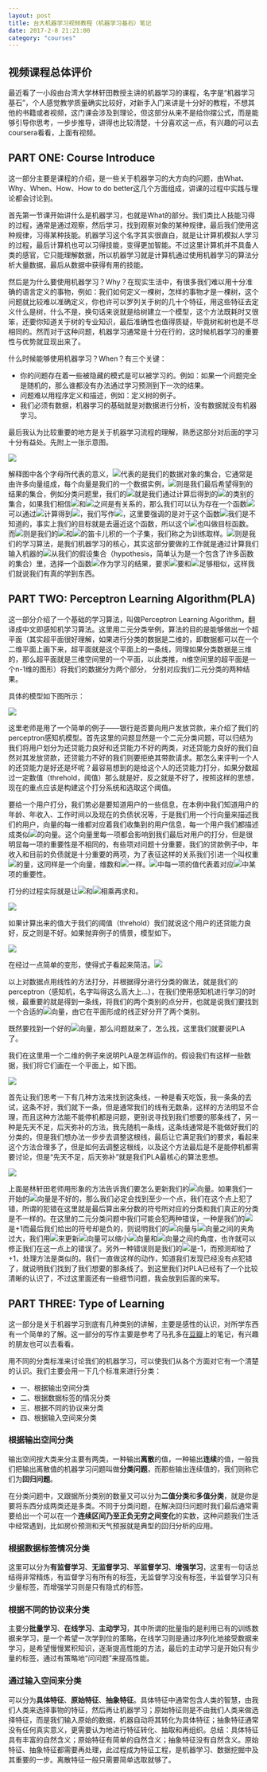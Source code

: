 ```yaml
---
layout: post
title: 台大机器学习视频教程（机器学习基石）笔记
date: 2017-2-8 21:21:00
category: "courses"
---
```

<h2>视频课程总体评价</h2>
<p>最近看了一小段由台湾大学林轩田教授主讲的机器学习的课程，名字是“机器学习基石”，个人感觉教学质量确实比较好，对新手入门来讲是十分好的教程，不想其他的书籍或者视频，这门课会涉及到理论，但这部分从来不是给你摆公式，而是能够引导你思考，一步步推导，讲得也比较清楚，十分喜欢这一点，有兴趣的可以去coursera看看，上面有视频。</p>

<h2>PART ONE: Course Introduce</h2>
<p>这一部分主要是课程的介绍，是一些关于机器学习的大方向的问题，由What、Why、When、How、How to do better这几个方面组成，讲课的过程中实践与理论都会讨论到。</p>
<p>首先第一节课开始讲什么是机器学习，也就是What的部分。我们类比人技能习得的过程，通常是通过观察，然后学习，找到观察对象的某种规律，最后我们使用这种规律，习得某种技能。机器学习这个名字其实很直白，就是让计算机模拟人学习的过程，最后计算机也可以习得技能，变得更加智能。不过这里计算机并不具备人类的感官，它只能理解数据，所以机器学习就是计算机通过使用机器学习的算法分析大量数据，最后从数据中获得有用的技能。</p>
<p>然后是为什么要使用机器学习？Why？在现实生活中，有很多我们难以用十分准确的语言定义的事物，例如：我们如何定义一棵树，怎样的事物才是一棵树，这个问题就比较难以准确定义，你也许可以罗列关于树的几十个特征，用这些特征去定义什么是树，什么不是，换句话来说就是给树建立一个模型，这个方法既耗时又很笨，还要你知道关于树的专业知识，最后准确性也值得质疑，毕竟树和树也是不尽相同的。然而对于这种问题，机器学习通常是十分在行的，这时候机器学习的重要性与优势就显现出来了。</p>
<p>什么时候能够使用机器学习？When？有三个关键：
<ul>
	<li>你的问题存在着一些被隐藏的模式是可以被学习的。例如：如果一个问题完全是随机的，那么谁都没有办法通过学习预测到下一次的结果。</li>
	<li>问题难以用程序定义和描述，例如：定义树的例子。</li>
	<li>我们必须有数据，机器学习的基础就是对数据进行分析，没有数据就没有机器学习。</li>
</ul></p>
<p>最后我认为比较重要的地方是关于机器学习流程的理解，熟悉这部分对后面的学习十分有益处。先附上一张示意图。</p>
<img src="https://raw.githubusercontent.com/longlongman/blog/gh-pages/images/NTU/NTU_1.JPG">
<p>解释图中各个字母所代表的意义，<img src="http://latex.codecogs.com/gif.latex?X"/>代表的是我们的数据对象的集合，它通常是由许多向量组成，每个向量是我们的一个数据实例，<img src="http://latex.codecogs.com/gif.latex?Y"/>则是我们最后希望得到的结果的集合，例如分类问题里，我们的<img src="http://latex.codecogs.com/gif.latex?Y"/>就是我们通过计算后得到的<img src="http://latex.codecogs.com/gif.latex?X"/>的类别的集合，如果我们相信<img src="http://latex.codecogs.com/gif.latex?X"/>和<img src="http://latex.codecogs.com/gif.latex?Y"/>之间是有关系的，那么我们可以认为存在一个函数<img src="http://latex.codecogs.com/gif.latex?f"/>可以通过<img src="http://latex.codecogs.com/gif.latex?X"/>计算得到<img src="http://latex.codecogs.com/gif.latex?Y"/>，我们写作<img src="http://latex.codecogs.com/gif.latex?f:X \rightarrow Y"/>，这里要强调的是对于这个函数<img src="http://latex.codecogs.com/gif.latex?f"/>我们是不知道的，事实上我们的目标就是去逼近这个函数，所以这个<img src="http://latex.codecogs.com/gif.latex?f"/>也叫做目标函数。而<img src="http://latex.codecogs.com/gif.latex?D"/>则是我们的<img src="http://latex.codecogs.com/gif.latex?X"/>和<img src="http://latex.codecogs.com/gif.latex?Y"/>的笛卡儿积的一个子集，我们称之为训练取样。<img src="http://latex.codecogs.com/gif.latex?A"/>则是我们的学习算法，是我们机器学习的核心，其实这部分要做的工作就是通过计算我们输入机器的<img src="http://latex.codecogs.com/gif.latex?D"/>从我们的假设集合（hypothesis，简单认为是一个包含了许多函数的集合）里，选择一个函数<img src="http://latex.codecogs.com/gif.latex?g"/>作为学习的结果，要求<img src="http://latex.codecogs.com/gif.latex?g"/>要和<img src="http://latex.codecogs.com/gif.latex?f"/>足够相似，这样我们就说我们有真的学到东西。</p>
<h2>PART TWO: Perceptron Learning Algorithm(PLA)</h2>
<p>这一部分介绍了一个基础的学习算法，叫做Perceptron Learning Algorithm，翻译成中文即感知机学习算法。这里用二元分类举例，算法的目的是能够做出一个超平面（其实超平面很好理解，如果进行分类的数据是二维的，即数据都可以在一个二维平面上画下来，超平面就是这个平面上的一条线，同理如果分类数据是三维的，那么超平面就是三维空间里的一个平面，以此类推，n维空间里的超平面是一个n-1维的图形）将我们的数据分为两个部分， 分别对应我们二元分类的两种结果。</p>
<p>具体的模型如下图所示：</p>
<img src="https://raw.githubusercontent.com/longlongman/blog/gh-pages/images/NTU/NTU_PLA.JPG">
<p>这里老师是用了一个简单的例子——银行是否要向用户发放贷款，来介绍了我们的perceptron感知机模型。首先这里的问题显然是一个二元分类问题，可以归结为我们将用户划分为还贷能力良好和还贷能力不好的两类，对还贷能力良好的我们自然对其发放贷款，还贷能力不好的我们则要拒绝其带款请求。那怎么来评判一个人的还贷能力是好还是坏呢？最容易想到的是给这个人的还贷能力打分，如果分数超过一定数值（threhold，阈值）那么就是好，反之就是不好了，按照这样的思想，现在的重点应该是构建这个打分系统和选取这个阈值。</p>
<p>要给一个用户打分，我们势必是要知道用户的一些信息，在本例中我们知道用户的年龄、年收入、工作时间以及现在的负债状况等，于是我们用一个行向量来描述我们的用户，向量的每一维都对应着我们收集到的用户信息，每一个用户我们都描述成类似<img src="http://latex.codecogs.com/gif.latex?X=(x1,x2,...,xd)"/>的向量。这个向量里每一项都会影响到我们最后对用户的打分，但是很明显每一项的重要性是不相同的，有些项对问题十分重要，我们的贷款例子中，年收入和目前的负债就是十分重要的两项，为了表征这样的关系我们引进一个叫权重<img src="http://latex.codecogs.com/gif.latex?W"/>的量，这同样是一个向量，维数和<img src="http://latex.codecogs.com/gif.latex?X"/>一样。<img src="http://latex.codecogs.com/gif.latex?W"/>中每一项的值代表着对应<img src="http://latex.codecogs.com/gif.latex?X"/>中某项的重要性。</p>
<p>打分的过程实际就是让<img src="http://latex.codecogs.com/gif.latex?wi"/>和<img src="http://latex.codecogs.com/gif.latex?xi"/>相乘再求和。<p><img src="http://latex.codecogs.com/gif.latex?\sum_{i=1}^{d}wixi"/></p>如果计算出来的值大于我们的阈值（threhold）我们就说这个用户的还贷能力良好，反之则是不好。如果抛弃例子的情景，模型如下。<p><img src="https://wikimedia.org/api/rest_v1/media/math/render/svg/04228fc42b76b9ebcb067208e6129c3ccb735903"></p>在经过一点简单的变形，使得式子看起来简洁。<img src="https://raw.githubusercontent.com/longlongman/blog/gh-pages/images/NTU/NTU_PLA_2.JPG">
</p>
<p>以上对数据点用线性的方法打分，并根据得分进行分类的做法，就是我们的perceptron（感知机，名字叫得这么高大上...），在我们使用感知机进行学习的时候，最重要的就是得到一条线，将我们的两个类别的点分开，也就是说我们要找到一个合适的<img src="http://latex.codecogs.com/gif.latex?W"/>向量，由它在平面形成的线正好分开了两个类别。</p>
<p>既然要找到一个好的<img src="http://latex.codecogs.com/gif.latex?W"/>向量，那么问题就来了，怎么找，这里我们就要说PLA了。</p>
<p>我们在这里用一个二维的例子来说明PLA是怎样运作的。假设我们有这样一些数据，我们将它们画在一个平面上，如下图。</p>
<img src="https://raw.githubusercontent.com/longlongman/blog/gh-pages/images/NTU/NTU_PLA_3.JPG">
<p>首先让我们思考一下有几种方法来找到这条线，一种是看天吃饭，我一条条的去试，这条不好，我们就下一条，但是通常我们的线有无数条，这样的方法明显不合理，而且这种方法能不能停机都是问题，更别说寻找到我们想要的那条线了，另一种是先天不足，后天弥补的方法，我先随机一条线，这条线通常是不能做好我们的分类的，但是我们想办法一步步去调整这根线，最后让它满足我们的要求，看起来这个方法合理多了，但是如何去调整这根线，以及这个方法最后是不是能停机都需要讨论，但是“先天不足，后天弥补”就是我们PLA最核心的算法思想。</p>
<img src="https://raw.githubusercontent.com/longlongman/blog/gh-pages/images/NTU/NTU_PLA_4.JPG">
<p>上面是林轩田老师用形象的方法告诉我们要怎么更新我们的<img src="http://latex.codecogs.com/gif.latex?W"/>向量。如果我们一开始的<img src="http://latex.codecogs.com/gif.latex?W"/>向量是不好的，那么我们必定会找到至少一个点，我们在这个点上犯了错，所谓的犯错在这里就是最后算出来分数的符号所对应的分类和我们真正的分类是不一样的。在这里的二元分类问题中我们可能会犯两种错误，一种是我们的<img src="http://latex.codecogs.com/gif.latex?y"/>是+1而最后我们给出的符号却是负的，则说明我们的<img src="http://latex.codecogs.com/gif.latex?W"/>向量与<img src="http://latex.codecogs.com/gif.latex?X"/>向量之间的夹角过大，我们用<img src="http://latex.codecogs.com/gif.latex?W+yX"/>来更新<img src="http://latex.codecogs.com/gif.latex?W"/>向量可以缩小<img src="http://latex.codecogs.com/gif.latex?W"/>向量和<img src="http://latex.codecogs.com/gif.latex?X"/>向量之间的角度，也许就可以修正我们在这一点上的错误了。另外一种错误则是我们的<img src="http://latex.codecogs.com/gif.latex?y"/>是-1，而预测却给了+1，处理方法是类似的。我们一直做这样的动作，知道我们发现已经没有点犯错了，就说明我们找到了我们想要的那条线了。到这里我们对PLA已经有了一个比较清晰的认识了，不过这里面还有一些细节问题，我会放到后面的来写。</p>
<h2>PART THREE: Type of Learning</h2>
<p>这一部分是关于机器学习到底有几种类别的讲解，主要是感性的认识，对所学东西有一个简单的了解。这一部分的写作主要是参考了马孔多在<a href="https://www.douban.com/note/319684224/" target="_blank">豆瓣</a>上的笔记，有兴趣的朋友也可以去看看。</p>
<p>用不同的分类标准来讨论我们的机器学习，可以使我们从各个方面对它有一个清楚的认识。我们主要会用一下几个标准来进行分类：
<ul>
	<li>一、根据输出空间分类</li>
	<li>二、根据数据标签的情况分类</li>
	<li>三、根据不同的协议来分类</li>
	<li>四、根据输入空间来分类</li>
</ul></p>
<p>
	<h3>根据输出空间分类</h3>
	<p>输出空间按大类来分主要有两类，一种输出<b>离散</b>的值，一种输出<b>连续</b>的值，一般我们把输出离散值的机器学习问题叫做<b>分类问题</b>，而那些输出连续值的，我们则称它们为<b>回归问题</b>。</p>
	<p>在分类问题中，又跟据所分类别的数量又可以分为<b>二值分类</b>和<b>多值分类</b>，就是你是要将东西分成两类还是多类。不同于分类问题，在解决回归问题时我们最后通常需要给出一个可以在一个<b>连续区间乃至正负无穷之间变化</b>的实数，这种问题我们生活中经常遇到，比如房价预测和天气预报就是典型的回归分析的应用。</p>
	<h3>根据数据标签情况分类</h3>
	<p>这里可以分为<b>有监督学习</b>、<b>无监督学习</b>、<b>半监督学习</b>、<b>增强学习</b>，这里有一句话总结得非常精炼，有监督学习有所有的标签，无监督学习没有标签，半监督学习只有少量标签，而增强学习则是只有隐式的标签。</p>
	<h3> 根据不同的协议来分类</h3>
	<p>主要分<b>批量学习</b>、<b>在线学习</b>、<b>主动学习</b>，其中所谓的批量指的是利用已有的训练数据来学习，是一个希望一次学到位的策略，在线学习则是通过序列化地接受数据来学习，是希望慢慢累积知识，逐渐提高性能的方法，最后的主动学习是开始只有少量的标签，通过有策略地“问问题”来提高性能。</p>
	<h3>通过输入空间来分类</h3>
	<p>可以分为<b>具体特征</b>、<b>原始特征</b>、<b>抽象特征</b>。具体特征中通常包含人类的智慧，由我们人类来选择事物的特征，然后再让机器学习；原始特征则是不由我们人类来做选择特征，而是我们输入原始的数据，机器自动将其转化为具体特征；抽象特征通常没有任何真实意义，更需要认为地进行特征转化、抽取和再组织。总结：具体特征具有丰富的自然含义；原始特征有简单的自然含义；抽象特征没有自然含义。原始特征、抽象特征都需要再处理，此过程成为特征工程，是机器学习、数据挖掘中及其重要的一步。离散特征一般只需要简单选取就够了。</p>
</p>
